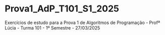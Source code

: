 # Prova1_AdP_T101_S1_2025
Exercícios de estudo para a Prova 1 de Algoritmos de Programação - Profª Lúcia - Turma 101 - 1º Semestre - 27/03/2025 
